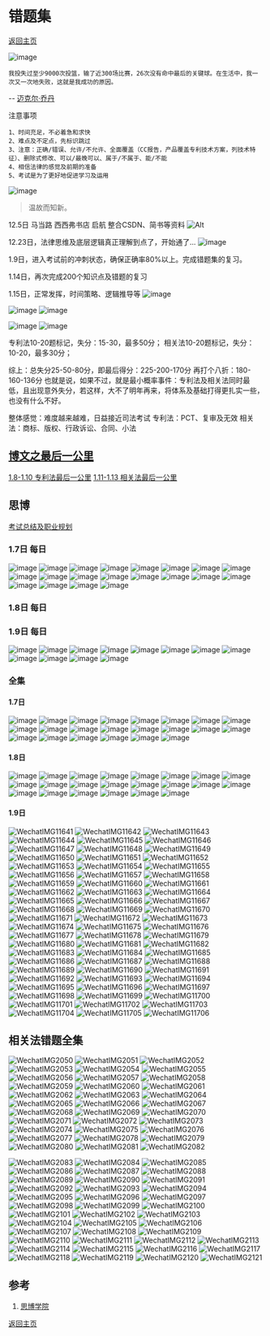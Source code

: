 # 错题集
[返回主页](/)

![image](https://user-images.githubusercontent.com/42224627/149651356-311d85a4-b130-475f-ada2-f96673ed5717.png)
```
我投失过至少9000次投篮，输了近300场比赛，26次没有命中最后的关键球。在生活中，我一次又一次地失败，这就是我成功的原因。
```
-- [迈克尔·乔丹](https://news.ycombinator.com/item?id=29283402)


注意事项

```
1、时间充足，不必着急和求快
2、难点及不定点，先标识跳过
3、注意：正确/错误、允许/不允许、全面覆盖（CC报告，产品覆盖专利技术方案，列技术特征）、删除式修改、可以/最晚可以、属于/不属于、能/不能
4、相信法律的感觉及前期的准备
5、考试是为了更好地促进学习及运用
```

![image](https://user-images.githubusercontent.com/42224627/148513695-e0e75953-d234-4c38-a4d0-f3193b14b52a.png)
> 温故而知新。

12.5日 马当路 西西弗书店  启航 整合CSDN、简书等资料
![Alt](https://repobeats.axiom.co/api/embed/5da1971450e29a59a73c226368bafeb703dc6c9e.svg "Repobeats analytics image")

12.23日，法律思维及底层逻辑真正理解到点了，开始通了...
![image](https://user-images.githubusercontent.com/42224627/147200751-d726cb87-07b3-4698-9dd7-7776712b37a1.png)

1.9日，进入考试前的冲刺状态，确保正确率80%以上。完成错题集的复习。

1.14日，再次完成200个知识点及错题的复习

1.15日，正常发挥，时间策略、逻辑推导等
![image](https://user-images.githubusercontent.com/42224627/149644330-6dc783a7-8d49-469b-abd3-6a03a874da12.png)

![image](https://user-images.githubusercontent.com/42224627/149644326-ce4d0642-3964-433e-a32e-67f7623f3c17.png)
![image](https://user-images.githubusercontent.com/42224627/149644331-0d45d2b0-a7b2-4cce-aa17-13c01f352e78.png)

![image](https://user-images.githubusercontent.com/42224627/149644320-52966d36-9a8d-4866-b7e6-1ab7cbea987b.png)
![image](https://user-images.githubusercontent.com/42224627/149644323-d9d62302-1795-4bb8-a5e0-c2e4d8518fbf.png)

专利法10-20题标记，失分：15-30，最多50分；
相关法10-20题标记，失分：10-20，最多30分；

综上：总失分25-50-80分，即最后得分：225-200-170分 再打个八折：180-160-136分
也就是说，如果不过，就是最小概率事件：专利法及相关法同时最低，且出现意外失分，若这样，大不了明年再来，将体系及基础打得更扎实一些，也没有什么不好。

整体感觉：难度越来越难，日益接近司法考试
专利法：PCT、复审及无效
相关法：商标、版权、行政诉讼、合同、小法

## [博文之最后一公里]()

[1.8-1.10 专利法最后一公里](https://www.mysipo.com/relook/439)
[1.11-1.13 相关法最后一公里]()

## 思博

[考试总结及职业规划](https://www.mysipo.com/live/450)

### 1.7日 每日

![image](https://user-images.githubusercontent.com/42224627/148513771-be7977ac-74bc-4d47-a809-8359a02cc3ea.png)
![image](https://user-images.githubusercontent.com/42224627/148513781-a4d08946-4f8a-4eb7-8d63-bed7783617a8.png)
![image](https://user-images.githubusercontent.com/42224627/148513791-83b582e4-06c0-40fc-bf55-1c89cd8df2b9.png)
![image](https://user-images.githubusercontent.com/42224627/148513801-58dfdfe9-fec8-4947-b4cb-5c3c7e55e0cd.png)
![image](https://user-images.githubusercontent.com/42224627/148513807-a9c93ee6-d29d-4b0f-8443-2733af64ee69.png)
![image](https://user-images.githubusercontent.com/42224627/148513814-ce07b0f0-5f77-40ab-bb71-a293fa14c0f5.png)
![image](https://user-images.githubusercontent.com/42224627/148513821-fe00fe34-38d0-4ae8-96da-5dd57d5f3a1a.png)
![image](https://user-images.githubusercontent.com/42224627/148513838-eee75df4-2687-477c-a8b7-ba5ddebcb670.png)
![image](https://user-images.githubusercontent.com/42224627/148513842-84f07c15-c9b3-4da6-8c5a-1e7b07e4b8a7.png)
![image](https://user-images.githubusercontent.com/42224627/148513852-67b316e5-414f-4936-849f-2ce85c7f3ca4.png)
![image](https://user-images.githubusercontent.com/42224627/148513861-cbaa61ea-abf0-422a-82a8-fec9ee2d115a.png)
![image](https://user-images.githubusercontent.com/42224627/148513871-bf4f9cbf-1865-454a-920a-662ca6924fe8.png)
![image](https://user-images.githubusercontent.com/42224627/148513881-f460ad7c-6331-43c7-8d22-013399509720.png)
![image](https://user-images.githubusercontent.com/42224627/148513894-48fb4876-d9bc-493e-b25c-2e7c3ed1dc0b.png)
![image](https://user-images.githubusercontent.com/42224627/148513903-d4567ec1-0905-42b8-b971-f5e67c25c7dc.png)
![image](https://user-images.githubusercontent.com/42224627/148513908-4cd41189-3ae0-40dc-91f2-3a9cef4f6331.png)
![image](https://user-images.githubusercontent.com/42224627/148513915-742bcadc-b999-448b-b977-6a38d93bbfbf.png)
![image](https://user-images.githubusercontent.com/42224627/148513921-1b838af8-94fd-416d-8b9d-0317507f189b.png)
![image](https://user-images.githubusercontent.com/42224627/148513928-a627ab0e-65a6-4351-9804-888d27a5ea22.png)
![image](https://user-images.githubusercontent.com/42224627/148513937-d32e0b98-c87a-49ac-b797-1e42bf3880c1.png)

### 1.8日 每日



### 1.9日 每日

![image](https://user-images.githubusercontent.com/42224627/148666359-ba30c4a1-dc24-4478-be86-a175f96945ec.png)
![image](https://user-images.githubusercontent.com/42224627/148666362-c332f842-4728-4ae2-a832-e7ec04de1a34.png)
![image](https://user-images.githubusercontent.com/42224627/148666363-c55549ae-ed60-4b43-8ece-da2ad1b531bd.png)
![image](https://user-images.githubusercontent.com/42224627/148666369-69bfe855-f986-484f-9f86-d7ccbb920097.png)
![image](https://user-images.githubusercontent.com/42224627/148666370-bede19d5-647c-47de-a53a-b8df1a8b6719.png)
![image](https://user-images.githubusercontent.com/42224627/148666371-f60e0bbf-1b2d-4cff-a0e3-815ad4121adc.png)
![image](https://user-images.githubusercontent.com/42224627/148666373-755eff83-42d0-455b-9683-418dc2bb4366.png)
![image](https://user-images.githubusercontent.com/42224627/148666376-5dedd01f-fbd5-4065-8b34-ab7d1cb2ee85.png)
![image](https://user-images.githubusercontent.com/42224627/148666377-55a7f1f7-32ed-487c-a40d-511e5f4f8f4c.png)
![image](https://user-images.githubusercontent.com/42224627/148666378-e2089a24-5c43-4f68-a4a1-dff848da90d8.png)
![image](https://user-images.githubusercontent.com/42224627/148666382-6a1c2f8d-9116-422f-a5f0-b1a5b6c24cf0.png)
![image](https://user-images.githubusercontent.com/42224627/148666383-9f1d1081-5f75-41b6-91e7-09b7b589241b.png)


### 全集

#### 1.7日

![image](https://user-images.githubusercontent.com/42224627/148538178-965bc7f7-6919-44c1-be7f-75ec943acd8d.png)
![image](https://user-images.githubusercontent.com/42224627/148538188-9db37edb-e82c-487e-8931-f90847baa8be.png)
![image](https://user-images.githubusercontent.com/42224627/148538195-0215e60b-94ac-45b5-b934-678d13697677.png)
![image](https://user-images.githubusercontent.com/42224627/148538204-874bc3fe-5d6d-4054-a299-4bfad8090518.png)
![image](https://user-images.githubusercontent.com/42224627/148538208-d00ca4d0-e421-40a6-b8ef-fa79796f9269.png)
![image](https://user-images.githubusercontent.com/42224627/148538216-d7a62c02-9186-4d56-84bb-ad277fcb4749.png)
![image](https://user-images.githubusercontent.com/42224627/148538247-9bd0c1f5-7a00-4bfa-8a47-802fd3b77083.png)
![image](https://user-images.githubusercontent.com/42224627/148538253-83012f7c-afa5-4edb-b715-3646001290e2.png)
![image](https://user-images.githubusercontent.com/42224627/148538260-cb0b0537-c7e9-49fb-9d44-fc4b69308336.png)
![image](https://user-images.githubusercontent.com/42224627/148538269-363c97a0-09af-48af-bc17-7598d198d20a.png)
![image](https://user-images.githubusercontent.com/42224627/148538279-11d2fd2c-ddf4-41c9-b249-9299fc6ef916.png)
![image](https://user-images.githubusercontent.com/42224627/148538302-b2b292ef-e028-4a50-b8c8-3e27ac583032.png)
![image](https://user-images.githubusercontent.com/42224627/148538313-995e9f0c-7b48-4ba3-ae33-e7a7cea4f8ca.png)
![image](https://user-images.githubusercontent.com/42224627/148538319-f66056e1-ff8d-40f7-95bf-e1c663ab5254.png)
![image](https://user-images.githubusercontent.com/42224627/148538320-6f3fed34-a206-4722-8eeb-ffb5ef3e72a9.png)
![image](https://user-images.githubusercontent.com/42224627/148538328-96e91b4d-a51e-47e5-ac6b-077922b05127.png)
![image](https://user-images.githubusercontent.com/42224627/148538335-5d816cde-4efd-43dc-8e10-07b2e95c4073.png)
![image](https://user-images.githubusercontent.com/42224627/148538341-91ffebc1-2be7-41db-bae3-044a51b934fd.png)
![image](https://user-images.githubusercontent.com/42224627/148538347-3ab3f9a2-1861-410a-a848-4d141d1d0495.png)
![image](https://user-images.githubusercontent.com/42224627/148538354-15ead57f-544f-41c5-950d-fb4fcbc480de.png)
![image](https://user-images.githubusercontent.com/42224627/148538361-177a0e6f-4095-41fb-b3e1-6c78d0497806.png)
![image](https://user-images.githubusercontent.com/42224627/148538371-842a03a2-3480-441d-a0b7-15a396ea4a96.png)

#### 1.8日

![image](https://user-images.githubusercontent.com/42224627/148622015-d6d441ac-b6bb-42cd-ae5c-d243fcf74e13.png)
![image](https://user-images.githubusercontent.com/42224627/148622018-9334c555-7048-47b8-a261-bc551dc28310.png)
![image](https://user-images.githubusercontent.com/42224627/148622025-1e3b3997-c3a2-41e5-9c9d-b9032eb82897.png)
![image](https://user-images.githubusercontent.com/42224627/148622032-92631431-67e1-473b-8caa-f46a963b7541.png)
![image](https://user-images.githubusercontent.com/42224627/148622036-27365c92-46b6-4e7f-86fb-2abb4b5d7193.png)
![image](https://user-images.githubusercontent.com/42224627/148622040-23770848-df78-4c4e-a87f-937c4111abf7.png)
![image](https://user-images.githubusercontent.com/42224627/148622046-c9b7b81d-da86-403f-acb1-e4e0adda9dd2.png)
![image](https://user-images.githubusercontent.com/42224627/148622051-6dc6e266-bc03-44ac-9834-d9bcafd3e03d.png)
![image](https://user-images.githubusercontent.com/42224627/148622055-d1b8d2e0-3de4-4d62-9f53-62d050082f63.png)
![image](https://user-images.githubusercontent.com/42224627/148622058-7644789d-3fd7-49ff-9775-c74f224ea834.png)
![image](https://user-images.githubusercontent.com/42224627/148622063-d70e6a84-08a8-42f5-8256-7542d70bede5.png)
![image](https://user-images.githubusercontent.com/42224627/148622067-ed61ea78-1b81-4881-a638-d4fa0d0f3d8b.png)
![image](https://user-images.githubusercontent.com/42224627/148622069-b10c33b1-3e2d-4b29-865b-99d9ef7e54c3.png)
![image](https://user-images.githubusercontent.com/42224627/148622071-f8a4fad7-6218-4ab2-8420-7ef2d6ad1b2e.png)
![image](https://user-images.githubusercontent.com/42224627/148622078-8b7a3392-5bfb-4f25-9902-598f2cf24979.png)
![image](https://user-images.githubusercontent.com/42224627/148622082-3e704c00-82a7-4926-8ccc-8c6d7df08ba6.png)
![image](https://user-images.githubusercontent.com/42224627/148622085-719be60c-826b-4454-87d4-6f2ac7e0fde1.png)
![image](https://user-images.githubusercontent.com/42224627/148622089-1a6bbc4a-7508-4388-a5b0-33017b75dc55.png)
![image](https://user-images.githubusercontent.com/42224627/148622102-3bc73e2e-e8be-42ad-b25e-d27d88b40e29.png)
![image](https://user-images.githubusercontent.com/42224627/148622105-110dc558-6fea-4751-aca5-de9c5565bf13.png)
![image](https://user-images.githubusercontent.com/42224627/148622109-2a417134-a61b-432f-8804-58a901a7410a.png)
![image](https://user-images.githubusercontent.com/42224627/148622111-cee0fb57-5c88-4454-a106-071e1ba24635.png)

#### 1.9日

![WechatIMG11641](https://user-images.githubusercontent.com/42224627/148672688-15a62eaa-4be5-49a2-928d-20db5edd9907.jpeg)
![WechatIMG11642](https://user-images.githubusercontent.com/42224627/148672694-e789108e-8729-4498-ad51-fd8f6786b7eb.jpeg)
![WechatIMG11643](https://user-images.githubusercontent.com/42224627/148672696-d5eb6c53-a30b-4d51-a136-1156ff376738.jpeg)
![WechatIMG11644](https://user-images.githubusercontent.com/42224627/148672698-28c96579-3013-4641-9db4-4b8024e1dfc8.jpeg)
![WechatIMG11645](https://user-images.githubusercontent.com/42224627/148672699-1db68ec4-41d0-4cd8-90f2-21884ef491dd.jpeg)
![WechatIMG11646](https://user-images.githubusercontent.com/42224627/148672701-fe2936ae-afe1-4910-a2cc-2dc2fc5b8230.jpeg)
![WechatIMG11647](https://user-images.githubusercontent.com/42224627/148672702-75d0939e-d692-4d9a-a179-360d20a78563.jpeg)
![WechatIMG11648](https://user-images.githubusercontent.com/42224627/148672703-e5e4b4f2-f22b-430f-825f-bc92779590d9.jpeg)
![WechatIMG11649](https://user-images.githubusercontent.com/42224627/148672705-fb005c29-612c-49fe-ab20-d930ebe66147.jpeg)
![WechatIMG11650](https://user-images.githubusercontent.com/42224627/148672706-9e8e7e1c-c711-4c44-8493-e414318620d4.jpeg)
![WechatIMG11651](https://user-images.githubusercontent.com/42224627/148672707-2dce31d5-8edf-4aa6-9502-0a561bc2e631.jpeg)
![WechatIMG11652](https://user-images.githubusercontent.com/42224627/148672708-9990b804-e3c4-45a9-999c-c6d407dfadc7.jpeg)
![WechatIMG11653](https://user-images.githubusercontent.com/42224627/148672709-7a525dea-2f9a-4359-9aa8-09773f74d97c.jpeg)
![WechatIMG11654](https://user-images.githubusercontent.com/42224627/148672710-d54b63a3-08e3-446e-aca1-71ba85bf018b.jpeg)
![WechatIMG11655](https://user-images.githubusercontent.com/42224627/148672712-a29233f3-b41b-471c-b6d4-8569d80f3af8.jpeg)
![WechatIMG11656](https://user-images.githubusercontent.com/42224627/148672714-88478847-a6c4-4c5b-82e6-c3348d611975.jpeg)
![WechatIMG11657](https://user-images.githubusercontent.com/42224627/148672715-0395d8df-7d95-4091-8852-ede23f6e266c.jpeg)
![WechatIMG11658](https://user-images.githubusercontent.com/42224627/148672716-d27d8301-d9c9-4a5b-a2b2-43bc8154fade.jpeg)
![WechatIMG11659](https://user-images.githubusercontent.com/42224627/148672718-738fc615-face-49c6-b275-fb9e24d3b208.jpeg)
![WechatIMG11660](https://user-images.githubusercontent.com/42224627/148672720-1ace6a04-f4de-420f-bc2a-f3cd9abc0411.jpeg)
![WechatIMG11661](https://user-images.githubusercontent.com/42224627/148672721-2a0c42ea-2fef-423a-bb8f-eeb0fa96002e.jpeg)
![WechatIMG11662](https://user-images.githubusercontent.com/42224627/148672722-a6037145-7561-4705-bd46-714d03145bae.jpeg)
![WechatIMG11663](https://user-images.githubusercontent.com/42224627/148672724-a49a39ec-f5cb-4159-8e94-c0aa4c73bdee.jpeg)
![WechatIMG11664](https://user-images.githubusercontent.com/42224627/148672725-3d64a688-5c89-45c4-b837-ab813f1a407d.jpeg)
![WechatIMG11665](https://user-images.githubusercontent.com/42224627/148672727-22a0da18-5958-4995-bddd-189229f17822.jpeg)
![WechatIMG11666](https://user-images.githubusercontent.com/42224627/148672728-a5db33a1-6c5b-483f-a8e4-90e4509897a2.jpeg)
![WechatIMG11667](https://user-images.githubusercontent.com/42224627/148672729-7b94d06b-9e61-4bc9-8cc7-20a531424ee9.jpeg)
![WechatIMG11668](https://user-images.githubusercontent.com/42224627/148672731-4b882d6a-4ed3-4c9c-bcf5-1bbfafef81c9.jpeg)
![WechatIMG11669](https://user-images.githubusercontent.com/42224627/148672732-a4f3e633-68b2-4c3e-a422-cd2fa87525d0.jpeg)
![WechatIMG11670](https://user-images.githubusercontent.com/42224627/148672733-f07793e3-ecef-4034-bc74-3715314a937e.jpeg)
![WechatIMG11671](https://user-images.githubusercontent.com/42224627/148672734-2f63908b-8ba9-4048-8168-df675ef1c820.jpeg)
![WechatIMG11672](https://user-images.githubusercontent.com/42224627/148672735-1eac11f8-efed-4199-9532-ed4ce00c057f.jpeg)
![WechatIMG11673](https://user-images.githubusercontent.com/42224627/148672736-a5fd3e47-c32d-4bb3-a9c0-dfc547f56bf8.jpeg)
![WechatIMG11674](https://user-images.githubusercontent.com/42224627/148672740-c3d6d5f7-c6c0-43a7-b556-39f56b6dc847.jpeg)
![WechatIMG11675](https://user-images.githubusercontent.com/42224627/148672741-25415fd3-e3df-4261-b648-a6acd1c7d323.jpeg)
![WechatIMG11676](https://user-images.githubusercontent.com/42224627/148672743-2a4a210a-529c-4873-a999-66f87f36dc59.jpeg)
![WechatIMG11677](https://user-images.githubusercontent.com/42224627/148672746-6bd59b77-434b-47a9-9367-f24918027dcf.jpeg)
![WechatIMG11678](https://user-images.githubusercontent.com/42224627/148672749-a6e5e0cb-b23c-4cf9-a6a2-b2042f17740c.jpeg)
![WechatIMG11679](https://user-images.githubusercontent.com/42224627/148672750-b25eb523-9341-46f6-afba-30a01085e3b2.jpeg)
![WechatIMG11680](https://user-images.githubusercontent.com/42224627/148672752-7d8484ec-5fbb-4d3c-928c-43e6fe9a5563.jpeg)
![WechatIMG11681](https://user-images.githubusercontent.com/42224627/148672755-4a010319-2d2d-4599-b153-a7a1a0a10498.jpeg)
![WechatIMG11682](https://user-images.githubusercontent.com/42224627/148672758-73343572-4ddf-4889-8c68-42d18f0ce9d8.jpeg)
![WechatIMG11683](https://user-images.githubusercontent.com/42224627/148672759-33780d3a-7510-431f-99d7-8b6bf69727c2.jpeg)
![WechatIMG11684](https://user-images.githubusercontent.com/42224627/148672760-becace46-ff10-4b5d-97f0-1af80ae16bf9.jpeg)
![WechatIMG11685](https://user-images.githubusercontent.com/42224627/148672761-f50e32bd-7876-401e-b454-0b71fc772a38.jpeg)
![WechatIMG11686](https://user-images.githubusercontent.com/42224627/148672762-a79c23e5-d8b1-4e61-b285-550bf91785ad.jpeg)
![WechatIMG11687](https://user-images.githubusercontent.com/42224627/148672763-065f9b80-250a-431e-a031-e628657482d9.jpeg)
![WechatIMG11688](https://user-images.githubusercontent.com/42224627/148672764-c2fa4f57-d04e-49f2-a6d7-9a44a2da9c1a.jpeg)
![WechatIMG11689](https://user-images.githubusercontent.com/42224627/148672766-9a5e653a-7b5e-42bf-8014-c9ce8a029f8f.jpeg)
![WechatIMG11690](https://user-images.githubusercontent.com/42224627/148672771-5369c64f-f276-4282-b274-313d80081ff0.jpeg)
![WechatIMG11691](https://user-images.githubusercontent.com/42224627/148672772-ac0c4e06-20d7-4b42-8175-56b09e609423.jpeg)
![WechatIMG11692](https://user-images.githubusercontent.com/42224627/148672773-b983d5ee-d4f9-4aab-b205-e13bfa366b78.jpeg)
![WechatIMG11693](https://user-images.githubusercontent.com/42224627/148672777-871002b0-8c61-4690-b299-0563f5d9bb97.jpeg)
![WechatIMG11694](https://user-images.githubusercontent.com/42224627/148672778-b2999e5f-fd37-4f3f-a0f1-d31594fecac0.jpeg)
![WechatIMG11695](https://user-images.githubusercontent.com/42224627/148672781-ea5a74ab-61bb-405b-81c6-98b1f7bb0432.jpeg)
![WechatIMG11696](https://user-images.githubusercontent.com/42224627/148672783-e4623677-dc70-4996-bb31-d72a4ba19f68.jpeg)
![WechatIMG11697](https://user-images.githubusercontent.com/42224627/148672785-9feb36fe-1422-4ce6-aae5-31898f3f7eb5.jpeg)
![WechatIMG11698](https://user-images.githubusercontent.com/42224627/148672787-bfef6ccc-cef0-4853-956e-61b49065a3af.jpeg)
![WechatIMG11699](https://user-images.githubusercontent.com/42224627/148672788-a15790ec-3d2f-42f1-bea6-27fa8091e6fe.jpeg)
![WechatIMG11700](https://user-images.githubusercontent.com/42224627/148672789-72813b08-305f-444e-9b43-7285e9ca7002.jpeg)
![WechatIMG11701](https://user-images.githubusercontent.com/42224627/148672791-cbf5d816-8bed-492e-8e03-33f38df8f4ef.jpeg)
![WechatIMG11702](https://user-images.githubusercontent.com/42224627/148672792-e9ae78d6-c05b-4fb4-8d3b-deebac3c00c6.jpeg)
![WechatIMG11703](https://user-images.githubusercontent.com/42224627/148672793-7bb3ef06-0b4d-4aa6-916d-54d3fcef3f4b.jpeg)
![WechatIMG11704](https://user-images.githubusercontent.com/42224627/148672794-c89dec60-824d-4e0e-9773-1aa43cde54a1.jpeg)
![WechatIMG11705](https://user-images.githubusercontent.com/42224627/148672796-86c3cde0-6be9-4a64-b8b7-8ea3cd100db8.jpeg)
![WechatIMG11706](https://user-images.githubusercontent.com/42224627/148672797-731dbbf0-1a06-42eb-aeba-691e96b79085.jpeg)

## 相关法错题全集

![WechatIMG2050](https://user-images.githubusercontent.com/42224627/148673990-0ba350f8-fbda-46fa-99ef-31f1a60d5c28.jpeg)
![WechatIMG2051](https://user-images.githubusercontent.com/42224627/148673994-aad888ee-f378-45d6-99de-8fd5b6466f98.jpeg)
![WechatIMG2052](https://user-images.githubusercontent.com/42224627/148673999-c9be9072-b490-4f40-8135-79e598254041.jpeg)
![WechatIMG2053](https://user-images.githubusercontent.com/42224627/148674003-c63baee6-2b2f-4fa5-a12d-ff82125c0e1d.jpeg)
![WechatIMG2054](https://user-images.githubusercontent.com/42224627/148674004-c525bd7b-f863-499f-9995-22370fc85fbe.jpeg)
![WechatIMG2055](https://user-images.githubusercontent.com/42224627/148674005-63d0ddca-9e10-4228-ad69-bf5a3252adf5.jpeg)
![WechatIMG2056](https://user-images.githubusercontent.com/42224627/148674007-875ca788-0080-4c0b-905e-8d63940e48db.jpeg)
![WechatIMG2057](https://user-images.githubusercontent.com/42224627/148674010-fe5f1b02-b276-478a-9f15-cdd423baa2fe.jpeg)
![WechatIMG2058](https://user-images.githubusercontent.com/42224627/148674012-91a03591-94fb-4007-88c4-6b93ec91d38b.jpeg)
![WechatIMG2059](https://user-images.githubusercontent.com/42224627/148674013-04a94bad-b930-4e3b-a6c3-ec4cdaa67835.jpeg)
![WechatIMG2060](https://user-images.githubusercontent.com/42224627/148674018-b2104d72-dad3-43dc-b2dd-bcd7f24a9885.jpeg)
![WechatIMG2061](https://user-images.githubusercontent.com/42224627/148674019-1e46b437-c085-46cc-8f86-51c79e1794d7.jpeg)
![WechatIMG2062](https://user-images.githubusercontent.com/42224627/148674020-1123674d-49b9-43d6-913b-4b59bc787f0f.jpeg)
![WechatIMG2063](https://user-images.githubusercontent.com/42224627/148674021-4b4d95f8-b31c-4ded-a201-bf3e77912833.jpeg)
![WechatIMG2064](https://user-images.githubusercontent.com/42224627/148674023-c69f17e9-7d3a-4c2e-b8ed-6dd52a569485.jpeg)
![WechatIMG2065](https://user-images.githubusercontent.com/42224627/148674024-6aa2a264-6bae-418d-b2b3-278481a7ec6f.jpeg)
![WechatIMG2066](https://user-images.githubusercontent.com/42224627/148674025-10325f35-6244-4427-96d0-48546d9d7c4d.jpeg)
![WechatIMG2067](https://user-images.githubusercontent.com/42224627/148674028-5b6b7a63-8478-4e9a-91f5-164b04813ac9.jpeg)
![WechatIMG2068](https://user-images.githubusercontent.com/42224627/148674030-d2f94d70-25e8-4bcd-911d-2e3498691ef0.jpeg)
![WechatIMG2069](https://user-images.githubusercontent.com/42224627/148674031-e1d71a5d-7926-4805-b950-1918fe9f5e0a.jpeg)
![WechatIMG2070](https://user-images.githubusercontent.com/42224627/148674032-2ee29503-959f-4a27-adf3-167634d6fa80.jpeg)
![WechatIMG2071](https://user-images.githubusercontent.com/42224627/148674033-76092c0a-c75b-46fc-8fce-9f9dcd43b703.jpeg)
![WechatIMG2072](https://user-images.githubusercontent.com/42224627/148674036-003ba733-af32-4700-98bc-7815cee9017e.jpeg)
![WechatIMG2073](https://user-images.githubusercontent.com/42224627/148674040-5069cddf-7a7b-48ac-9ada-2bbe169e3025.jpeg)
![WechatIMG2074](https://user-images.githubusercontent.com/42224627/148674041-e1418982-8826-4f1b-ae99-49349c8053a4.jpeg)
![WechatIMG2075](https://user-images.githubusercontent.com/42224627/148674043-c2762876-ac11-4393-aba6-530560d47dd3.jpeg)
![WechatIMG2076](https://user-images.githubusercontent.com/42224627/148674047-922b3899-2014-42f7-894a-77afdf5c065e.jpeg)
![WechatIMG2077](https://user-images.githubusercontent.com/42224627/148674049-5ab3702e-3085-4826-98e0-82dd3712b733.jpeg)
![WechatIMG2078](https://user-images.githubusercontent.com/42224627/148674050-35ba8080-4f67-456f-9bcc-c0e707e15c25.jpeg)
![WechatIMG2079](https://user-images.githubusercontent.com/42224627/148674052-e61b0ccc-b400-46ca-a4ff-2e8464157896.jpeg)
![WechatIMG2080](https://user-images.githubusercontent.com/42224627/148674053-3113559b-5c7a-47fa-9558-50ad4a46cc9e.jpeg)
![WechatIMG2081](https://user-images.githubusercontent.com/42224627/148674054-8b816f5c-5df0-4b69-9586-2becea36341a.jpeg)
![WechatIMG2082](https://user-images.githubusercontent.com/42224627/148674055-6fe323b3-5487-43aa-aa77-8325cef95139.jpeg)

![WechatIMG2083](https://user-images.githubusercontent.com/42224627/148676356-baac7169-eeb2-47b5-8360-9523f41263e9.jpeg)
![WechatIMG2084](https://user-images.githubusercontent.com/42224627/148676362-c95927d5-0ed7-4dbe-a89f-c6615dbd74ce.jpeg)
![WechatIMG2085](https://user-images.githubusercontent.com/42224627/148676364-78416fa0-2059-4ea3-8d72-cfcc447eff93.jpeg)
![WechatIMG2086](https://user-images.githubusercontent.com/42224627/148676365-2ec5ae68-4ee1-4304-9944-3f3a60a13904.jpeg)
![WechatIMG2087](https://user-images.githubusercontent.com/42224627/148676366-92ae166e-4761-48e4-9927-603aef6aee0e.jpeg)
![WechatIMG2088](https://user-images.githubusercontent.com/42224627/148676367-5c87cfa3-6032-42e6-83f1-efc36e81b11b.jpeg)
![WechatIMG2089](https://user-images.githubusercontent.com/42224627/148676369-fa202ecf-e6c0-494e-94e8-79812ea926ef.jpeg)
![WechatIMG2090](https://user-images.githubusercontent.com/42224627/148676370-bd7984f7-d3e2-4449-a24c-692666edf945.jpeg)
![WechatIMG2091](https://user-images.githubusercontent.com/42224627/148676372-4d921dc5-cbf9-44c5-bc21-764bbc6a265f.jpeg)
![WechatIMG2092](https://user-images.githubusercontent.com/42224627/148676373-c8eb931e-77d8-4776-b4c0-8ee42ef52b4e.jpeg)
![WechatIMG2093](https://user-images.githubusercontent.com/42224627/148676375-09c46d01-cc13-4823-bec4-95361aadb8db.jpeg)
![WechatIMG2094](https://user-images.githubusercontent.com/42224627/148676377-33ef3934-70e7-4c0b-9667-54e5cfb1a1d8.jpeg)
![WechatIMG2095](https://user-images.githubusercontent.com/42224627/148676379-255fd1c3-8e65-44d2-ad56-a8187b521c2a.jpeg)
![WechatIMG2096](https://user-images.githubusercontent.com/42224627/148676381-c184ef4c-f86a-44e7-a368-b81d1ee5e7d5.jpeg)
![WechatIMG2097](https://user-images.githubusercontent.com/42224627/148676383-e3da711b-270b-4cc7-b6bc-41d76d8c3011.jpeg)
![WechatIMG2098](https://user-images.githubusercontent.com/42224627/148676386-82f74a5e-4959-4eb1-b033-dd0d7922afde.jpeg)
![WechatIMG2099](https://user-images.githubusercontent.com/42224627/148676389-cd8507c2-a801-4e1a-a51d-1e46f343676c.jpeg)
![WechatIMG2100](https://user-images.githubusercontent.com/42224627/148676391-fd6c79d8-0975-409a-b73d-9726de445bd7.jpeg)
![WechatIMG2101](https://user-images.githubusercontent.com/42224627/148676395-1599a1ce-aa81-4dd3-b68d-f6cf26cf9bf7.jpeg)
![WechatIMG2102](https://user-images.githubusercontent.com/42224627/148676396-a4360fd6-f59a-4b46-a471-d2ec1a1d6868.jpeg)
![WechatIMG2103](https://user-images.githubusercontent.com/42224627/148676400-f1fceca8-6300-41db-aab1-b6499a892f71.jpeg)
![WechatIMG2104](https://user-images.githubusercontent.com/42224627/148676404-5e2aedaa-ac40-40dd-9342-1af6254f3bd8.jpeg)
![WechatIMG2105](https://user-images.githubusercontent.com/42224627/148676406-54ce2c63-db17-4b82-8895-1110003049e7.jpeg)
![WechatIMG2106](https://user-images.githubusercontent.com/42224627/148676408-ee330551-d811-4619-8bca-7e8b83dadb01.jpeg)
![WechatIMG2107](https://user-images.githubusercontent.com/42224627/148676410-98a6223c-6520-4a18-85ca-08adb6d219ac.jpeg)
![WechatIMG2108](https://user-images.githubusercontent.com/42224627/148676412-f2cc9d64-c1c6-4095-9f71-23dc8f3e9cd6.jpeg)
![WechatIMG2109](https://user-images.githubusercontent.com/42224627/148676413-d09a1552-f513-4723-b1da-5f1f838dd87f.jpeg)
![WechatIMG2110](https://user-images.githubusercontent.com/42224627/148676415-7b411b61-48ab-4544-a2d5-272248a8fac2.jpeg)
![WechatIMG2111](https://user-images.githubusercontent.com/42224627/148676418-e5329891-fd50-46f9-b427-c7fd7c96c9ba.jpeg)
![WechatIMG2112](https://user-images.githubusercontent.com/42224627/148676420-ba90788c-a939-4740-9ad1-8c95bd5c9468.jpeg)
![WechatIMG2113](https://user-images.githubusercontent.com/42224627/148676424-86cc5eed-fb59-4e54-be16-d5e88223c661.jpeg)
![WechatIMG2114](https://user-images.githubusercontent.com/42224627/148676428-6fd42e9c-b4e0-49c6-9b09-d80df5d8b9b0.jpeg)
![WechatIMG2115](https://user-images.githubusercontent.com/42224627/148676429-7184e70e-7600-4334-b38e-f8f1345d08fd.jpeg)
![WechatIMG2116](https://user-images.githubusercontent.com/42224627/148676431-cf041d9c-c60a-4c1b-b885-fe62f314caa9.jpeg)
![WechatIMG2117](https://user-images.githubusercontent.com/42224627/148676432-e99ae4c1-384d-42a8-91af-a499b7984a81.jpeg)
![WechatIMG2118](https://user-images.githubusercontent.com/42224627/148676435-c19d0dee-e939-4d9b-bcf7-1f5edd1bbd43.jpeg)
![WechatIMG2119](https://user-images.githubusercontent.com/42224627/148676436-93d63d38-e1c0-453a-b242-743fe927b451.jpeg)
![WechatIMG2120](https://user-images.githubusercontent.com/42224627/148676438-a65cb8cd-7882-43e7-a5f1-25312f3fcf17.jpeg)
![WechatIMG2121](https://user-images.githubusercontent.com/42224627/148676439-9c139d89-d6c8-40a0-9a01-297cfb220cb2.jpeg)

## 参考

1. [思博学院](https://www.mysipo.com/relook/439)

[返回主页](/)
